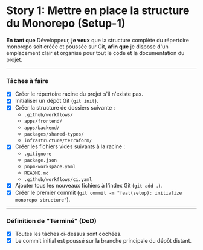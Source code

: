 # Story 1: Mettre en place la structure du Monorepo (Setup-1)

**En tant que** Développeur, **je veux** que la structure complète du répertoire monorepo soit créée et poussée sur Git, **afin que** je dispose d'un emplacement clair et organisé pour tout le code et la documentation du projet.

---

### Tâches à faire

- [x] Créer le répertoire racine du projet s'il n'existe pas.
- [x] Initialiser un dépôt Git (`git init`).
- [x] Créer la structure de dossiers suivante :
    - `.github/workflows/`
    - `apps/frontend/`
    - `apps/backend/`
    - `packages/shared-types/`
    - `infrastructure/terraform/`
- [x] Créer les fichiers vides suivants à la racine :
    - `.gitignore`
    - `package.json`
    - `pnpm-workspace.yaml`
    - `README.md`
    - `.github/workflows/ci.yaml`
- [x] Ajouter tous les nouveaux fichiers à l'index Git (`git add .`).
- [x] Créer le premier commit (`git commit -m "feat(setup): initialize monorepo structure"`).

---
### Définition de "Terminé" (DoD)

- [x] Toutes les tâches ci-dessus sont cochées.
- [x] Le commit initial est poussé sur la branche principale du dépôt distant. 